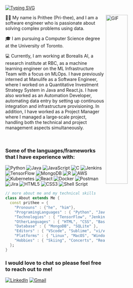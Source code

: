 [![Typing SVG](https://readme-typing-svg.herokuapp.com?font=Time+New+Roman&duration=4000&pause=1000&color=F7F7F7&width=800&lines=Hi%2C+my+name+is+Prithee.+Welcome+to+my+Github+page+%F0%9F%91%8B%F0%9F%8F%BD;Below+you+can+find+out+more+about+me+%F0%9F%91%87%F0%9F%8F%BD+)](https://git.io/typing-svg)

<img align="right" alt="GIF" 
     src="https://media.giphy.com/media/IpeYSEZshTefe/giphy.gif" width="37%" />

👋🏽  My name is Prithee (Pri-thee), and I am a software engineer who is passionate about solving complex problems using data. 
<br />

🎓  I am pursuing a Computer Science degree at the University of Toronto.
<br />


💻  Currently, I am working at Borealis AI, a research institute at RBC, as a machine learning engineer on the ML Infrastructure Team with a focus on MLOps. I have previously interned at Manulife as a Software Engineer, where I worked on a Quantitative Investment Strategy
System in Java and React.js. I have also worked as an Automation Developer, automating data entry by setting up 
continuous integration and infrastructure provisioning.  In addition, I have worked as a Project Manager where I managed a large‑scale project, handling both the technical and project management aspects simultaneously.

<br />


### Some of the languages/frameworks that I have experience with:
![Python](https://img.shields.io/badge/python-3670A0?style=for-the-badge&logo=python&logoColor=ffdd54)
![Java](https://img.shields.io/badge/java-%23ED8B00.svg?style=for-the-badge&logo=java&logoColor=white)
![JavaScript](https://img.shields.io/badge/javascript-%23323330.svg?style=for-the-badge&logo=javascript&logoColor=%23F7DF1E)
![C](https://img.shields.io/badge/c-%2300599C.svg?style=for-the-badge&logo=c&logoColor=white)
![Jenkins](https://img.shields.io/badge/jenkins-%232C5263.svg?style=for-the-badge&logo=jenkins&logoColor=white)
![TensorFlow](https://img.shields.io/badge/TensorFlow-%23FF6F00.svg?style=for-the-badge&logo=TensorFlow&logoColor=white)
![MongoDB](https://img.shields.io/badge/MongoDB-%234ea94b.svg?style=for-the-badge&logo=mongodb&logoColor=white)
![R](https://img.shields.io/badge/r-%23276DC3.svg?style=for-the-badge&logo=r&logoColor=white)
![AWS](https://img.shields.io/badge/AWS-%23FF9900.svg?style=for-the-badge&logo=amazon-aws&logoColor=white)
![Kubernetes](https://img.shields.io/badge/kubernetes-%23326ce5.svg?style=for-the-badge&logo=kubernetes&logoColor=white)
![React](https://img.shields.io/badge/react-%2320232a.svg?style=for-the-badge&logo=react&logoColor=%2361DAFB)
![Docker](https://img.shields.io/badge/docker-%230db7ed.svg?style=for-the-badge&logo=docker&logoColor=white)
![Postman](https://img.shields.io/badge/Postman-FF6C37?style=for-the-badge&logo=postman&logoColor=white)
![Jira](https://img.shields.io/badge/jira-%230A0FFF.svg?style=for-the-badge&logo=jira&logoColor=white)
![HTML5](https://img.shields.io/badge/html5-%23E34F26.svg?style=for-the-badge&logo=html5&logoColor=white)
![CSS3](https://img.shields.io/badge/css3-%231572B6.svg?style=for-the-badge&logo=css3&logoColor=white)
![Shell Script](https://img.shields.io/badge/shell_script-%23121011.svg?style=for-the-badge&logo=gnu-bash&logoColor=white)

``` dart
// more about me and my technical skills
class About extends Me { 
  const prithee = {  
    "Pronouns" : {"he", "him"},
    "ProgramingLanguages" : { "Python", "Java", "JavaScript", "C", "C++", "SQL", "R", "Ruby", "PHP", "Visual Basic" },
    "Technologies" : { "TensorFlow", "Jenkins", "Docker", "Kubernetes", "AWS", "Django", "Keras", "PyTorch", "Git", "Flask",  "React" } 
    "OtherLanguages" : { "HTML", "CSS", "Bash", "Latex", "Json", "Markdown" },
    "Database" : { "MongoDB", "SQLite" },
    "Editors" : { "VScode", "Sublime", "vi/vim", "PyCharm", "IntelliJ" },
    "Platforms" : { "Linux", "MacOS", "Windows" },
    "Hobbies" : { "Skiing", "Concerts", "Reading", "Baking", "Sleeping" }
  };
}
```

### I would love to chat so please feel free to reach out to me!
<a href="https://www.linkedin.com/in/pritheeroy/" >![LinkedIn](https://img.shields.io/badge/linkedin-%230077B5.svg?style=for-the-badge&logo=linkedin&logoColor=white)</a>
<a href="mailto:prithee.roy26@gmail.com">![Gmail](https://img.shields.io/badge/Gmail-D14836?style=for-the-badge&logo=gmail&logoColor=white) </a>






<!--
**pritheeroy/pritheeroy** is a ✨ _special_ ✨ repository because its `README.md` (this file) appears on your GitHub profile.

Here are some ideas to get you started:

- 🔭 I’m currently working on ...
- 🌱 I’m currently learning ...
- 👯 I’m looking to collaborate on ...
- 🤔 I’m looking for help with ...
- 💬 Ask me about ...
- 📫 How to reach me: ...
- 😄 Pronouns: ...
- ⚡ Fun fact: ...
-->
